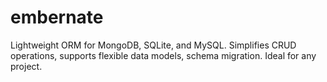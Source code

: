 # embernate
 Lightweight ORM for MongoDB, SQLite, and MySQL. Simplifies CRUD operations, supports flexible data models, schema migration. Ideal for any project.
